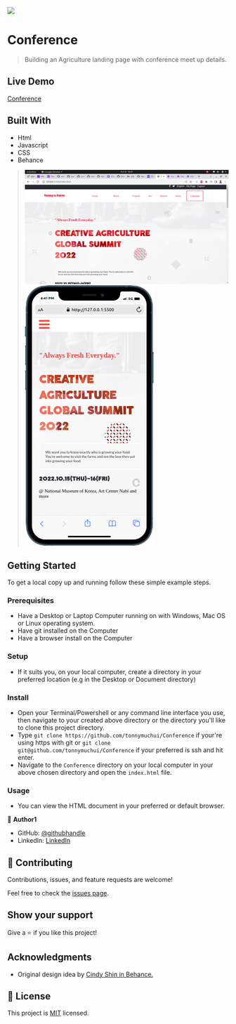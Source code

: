 ![](https://img.shields.io/badge/Microverse-blueviolet)

# Conference

> Building an Agriculture landing page with conference meet up details.

## Live Demo

[Conference](https://tonnymuchui.github.io/Conference/)

## Built With

- Html
- Javascript
- CSS 
- Behance


> ![](./images/first.png)
> ![](/images/mobile.png)

## Getting Started

To get a local copy up and running follow these simple example steps.

### Prerequisites

- Have a Desktop or Laptop Computer running on with Windows, Mac OS or Linux operating system.
- Have git installed on the Computer
- Have a browser install on the Computer

### Setup

- If it suits you, on your local computer, create a directory in your preferred location (e.g in the Desktop or Document directory)

### Install

- Open your Terminal/Powershell or any command line interface you use, then navigate to your created above directory or the directory you'll like to clone this project directory.
- Type `git clone https://github.com/tonnymuchui/Conference` if your're using https with git or `git clone git@github.com/tonnymuchui/Conference` if your preferred is ssh and hit enter.
- Navigate to the `Conference` directory on your local computer in your above chosen directory and open the `index.html` file.

### Usage

- You can view the HTML document in your preferred or default browser.


👤 **Author1**

- GitHub: [@githubhandle](https://github.com/tonnymuchui/Portfolio.git)
- LinkedIn: [LinkedIn](https://www.linkedin.com/in/tonny-muchui-murungi-9b549a174/)


## 🤝 Contributing

Contributions, issues, and feature requests are welcome!

Feel free to check the [issues page](../../issues/).

## Show your support

Give a ⭐️ if you like this project!

## Acknowledgments

- Original design idea by [Cindy Shin in Behance.](https://www.behance.net/adagio07)

## 📝 License

This project is [MIT](./LICENSE) licensed.
